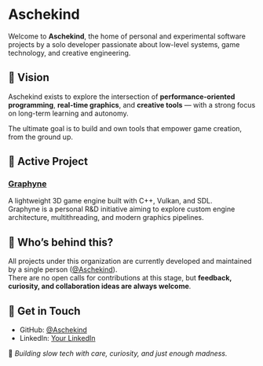 # Aschekind

Welcome to **Aschekind**, the home of personal and experimental software projects by a solo developer passionate about low-level systems, game technology, and creative engineering.

## 🧠 Vision

Aschekind exists to explore the intersection of **performance-oriented programming**, **real-time graphics**, and **creative tools** — with a strong focus on long-term learning and autonomy.

The ultimate goal is to build and own tools that empower game creation, from the ground up.

## 🔧 Active Project

### [Graphyne](https://github.com/Aschekind/Graphyne)  
A lightweight 3D game engine built with C++, Vulkan, and SDL.  
Graphyne is a personal R&D initiative aiming to explore custom engine architecture, multithreading, and modern graphics pipelines.

## 🧍 Who’s behind this?

All projects under this organization are currently developed and maintained by a single person ([@Aschekind](https://github.com/Aschekind)).  
There are no open calls for contributions at this stage, but **feedback, curiosity, and collaboration ideas are always welcome**.

## 💬 Get in Touch

- GitHub: [@Aschekind](https://github.com/Aschekind)
- LinkedIn: [Your LinkedIn](https://www.linkedin.com/in/miguel-da-silva-andrade-de-freitas/)

🖤 *Building slow tech with care, curiosity, and just enough madness.*
